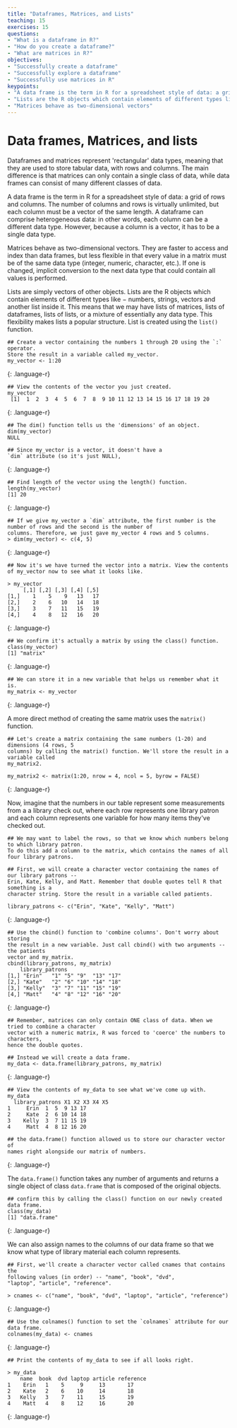 ```yaml
---
title: "Dataframes, Matrices, and Lists"
teaching: 15
exercises: 15
questions:
- "What is a dataframe in R?"
- "How do you create a dataframe?"
- "What are matrices in R?"
objectives:
- "Successfully create a dataframe"
- "Successfully explore a dataframe"
- "Successfully use matrices in R"
keypoints:
- "A data frame is the term in R for a spreadsheet style of data: a grid of rows and columns."
- "Lists are the R objects which contain elements of different types like − numbers, strings, vectors and another list inside it."
- "Matrices behave as two-dimensional vectors"
---
```


# Data frames, Matrices, and lists
Dataframes and matrices represent 'rectangular' data types, meaning that they are used to store tabular data, with rows and columns. The main difference is that matrices can only contain a single class of data, while data frames can consist of many different classes of data.

A data frame is the term in R for a spreadsheet style of data: a grid of rows and columns. The number of columns and rows is virtually unlimited, but each column must be a vector of the same length. A dataframe can comprise heterogeneous data: in other words, each column can be a different data type. However, because a column is a vector, it has to be a single data type. 

Matrices behave as two-dimensional vectors. They are faster to access and index than data frames, but less flexible in that every value in a matrix must be of the same data type (integer, numeric, character, etc.). If one is changed, implicit conversion to the next data type that could contain all values is performed.

Lists are simply vectors of other objects. Lists are the R objects which contain elements of different types like − numbers, strings, vectors and another list inside it. This means that we may have lists of matrices, lists of dataframes, lists of lists, or a mixture of essentially any data type. This flexibility makes lists a popular structure. List is created using the `list()` function.

~~~
## Create a vector containing the numbers 1 through 20 using the `:` operator.
Store the result in a variable called my_vector.
my_vector <- 1:20
~~~
{: .language-r}

~~~
## View the contents of the vector you just created.
my_vector
 [1]  1  2  3  4  5  6  7  8  9 10 11 12 13 14 15 16 17 18 19 20
~~~
{: .language-r}

~~~
## The dim() function tells us the 'dimensions' of an object.
dim(my_vector)
NULL

## Since my_vector is a vector, it doesn't have a
`dim` attribute (so it's just NULL),
~~~
{: .language-r}

~~~
## Find length of the vector using the length() function. 
length(my_vector)
[1] 20
~~~
{: .language-r}

~~~
## If we give my_vector a `dim` attribute, the first number is the number of rows and the second is the number of
columns. Therefore, we just gave my_vector 4 rows and 5 columns.
> dim(my_vector) <- c(4, 5)
~~~
{: .language-r}

~~~
## Now it's we have turned the vector into a matrix. View the contents of my_vector now to see what it looks like.

> my_vector
     [,1] [,2] [,3] [,4] [,5]
[1,]    1    5    9   13   17
[2,]    2    6   10   14   18
[3,]    3    7   11   15   19
[4,]    4    8   12   16   20
~~~
{: .language-r}

~~~
## We confirm it's actually a matrix by using the class() function. 
class(my_vector)
[1] "matrix"
~~~
{: .language-r}

~~~
## We can store it in a new variable that helps us remember what it is. 
my_matrix <- my_vector
~~~
{: .language-r}

A more direct method of creating the same matrix uses the `matrix()` function.

~~~
## Let's create a matrix containing the same numbers (1-20) and dimensions (4 rows, 5
columns) by calling the matrix() function. We'll store the result in a variable called
my_matrix2.

my_matrix2 <- matrix(1:20, nrow = 4, ncol = 5, byrow = FALSE)
~~~
{: .language-r}

Now, imagine that the numbers in our table represent some measurements from a
a library check out, where each row represents one library patron and each column represents
one variable for how many items they've checked out.

~~~
## We may want to label the rows, so that we know which numbers belong to which library patron.
To do this add a column to the matrix, which contains the names of all four library patrons.

## First, we will create a character vector containing the names of our library patrons --
Erin, Kate, Kelly, and Matt. Remember that double quotes tell R that something is a
character string. Store the result in a variable called patients.

library_patrons <- c("Erin", "Kate", "Kelly", "Matt")
~~~
{: .language-r}

~~~
## Use the cbind() function to 'combine columns'. Don't worry about storing
the result in a new variable. Just call cbind() with two arguments -- the patients
vector and my_matrix.
cbind(library_patrons, my_matrix)
    library_patrons                     
[1,] "Erin"   "1" "5" "9"  "13" "17"
[2,] "Kate"   "2" "6" "10" "14" "18"
[3,] "Kelly"  "3" "7" "11" "15" "19"
[4,] "Matt"   "4" "8" "12" "16" "20"
~~~
{: .language-r}

~~~
## Remember, matrices can only contain ONE class of data. When we tried to combine a character
vector with a numeric matrix, R was forced to 'coerce' the numbers to characters,
hence the double quotes.

## Instead we will create a data frame.
my_data <- data.frame(library_patrons, my_matrix)
~~~
{: .language-r}

~~~
## View the contents of my_data to see what we've come up with.
my_data
  library_patrons X1 X2 X3 X4 X5
1     Erin  1  5  9 13 17
2     Kate  2  6 10 14 18
3    Kelly  3  7 11 15 19
4     Matt  4  8 12 16 20

## the data.frame() function allowed us to store our character vector of
names right alongside our matrix of numbers.
~~~
{: .language-r}

The `data.frame()` function takes any number of arguments and returns a single object of class `data.frame` that is composed of the original objects.

~~~
## confirm this by calling the class() function on our newly created data frame.
class(my_data)
[1] "data.frame"
~~~
{: .language-r}

We can also assign names to the columns of our data frame so that we know what type of library material each column represents.

~~~
## First, we'll create a character vector called cnames that contains the 
following values (in order) -- "name", "book", "dvd",
"laptop", "article", "reference".

> cnames <- c("name", "book", "dvd", "laptop", "article", "reference")
~~~
{: .language-r}

~~~
## Use the colnames() function to set the `colnames` attribute for our data frame.
colnames(my_data) <- cnames
~~~
{: .language-r}

~~~
## Print the contents of my_data to see if all looks right.

> my_data
    name  book  dvd laptop article reference
1    Erin   1    5     9     13       17
2    Kate   2    6    10     14       18
3   Kelly   3    7    11     15       19
4    Matt   4    8    12     16       20
~~~
{: .language-r}
